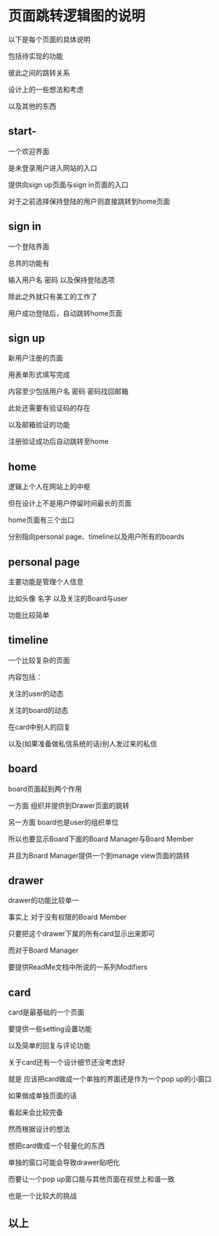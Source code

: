 页面跳转逻辑图的说明
======================================

以下是每个页面的具体说明

包括待实现的功能

彼此之间的跳转关系

设计上的一些想法和考虑

以及其他的东西


start-
---------------------------------------

一个欢迎界面

是未登录用户进入网站的入口

提供向sign up页面与sign in页面的入口

对于之前选择保持登陆的用户则直接跳转到home页面


sign in
---------------------------------------

一个登陆界面

总共的功能有

输入用户名 密码 以及保持登陆选项

除此之外就只有美工的工作了

用户成功登陆后，自动跳转home页面

sign up
---------------------------------------

新用户注册的页面

用表单形式填写完成

内容至少包括用户名 密码 密码找回邮箱

此处还需要有验证码的存在

以及邮箱验证的功能

注册验证成功后自动跳转至home

home
---------------------------------------

逻辑上个人在网站上的中枢

但在设计上不是用户停留时间最长的页面

home页面有三个出口

分别指向personal page、timeline以及用户所有的boards

personal page
---------------------------------------

主要功能是管理个人信息

比如头像 名字 以及关注的Board与user

功能比较简单

timeline
----------------------------------------

一个比较复杂的页面

内容包括：

关注的user的动态

关注的board的动态

在card中别人的回复

以及(如果准备做私信系统的话)别人发过来的私信

board
----------------------------------------

board页面起到两个作用

一方面 组织并提供到Drawer页面的跳转

另一方面 board也是user的组织单位

所以也要显示Board下面的Board Manager与Board Member

并且为Board Manager提供一个到manage view页面的跳转

drawer
-----------------------------------------

drawer的功能比较单一

事实上 对于没有权限的Board Member

只要把这个drawer下属的所有card显示出来即可

而对于Board Manager

要提供ReadMe文档中所说的一系列Modifiers

card
------------------------------------------

card是最基础的一个页面

要提供一些setting设置功能

以及简单的回复与评论功能

关于card还有一个设计细节还没考虑好

就是 应该把card做成一个单独的界面还是作为一个pop up的小窗口

如果做成单独页面的话

看起来会比较完备

然而根据设计的想法

想把card做成一个轻量化的东西

单独的窗口可能会导致drawer贴吧化

而要让一个pop up窗口能与其他页面在视觉上和谐一致

也是一个比较大的挑战

以上
---------------------------------------------